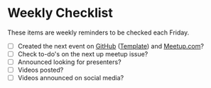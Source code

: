 # Weekly Checklist

These items are weekly reminders to be checked each Friday.

- [ ] Created the next event on [GitHub](https://github.com/montrealelixir/events/issues) ([Template](https://github.com/montrealelixir/playbook/blob/master/checklists/meetup.md)) and [Meetup.com](https://www.meetup.com/montrealelixir/)?
- [ ] Check to-do's on the next up meetup issue?
- [ ] Announced looking for presenters?
- [ ] Videos posted?
- [ ] Videos announced on social media?
